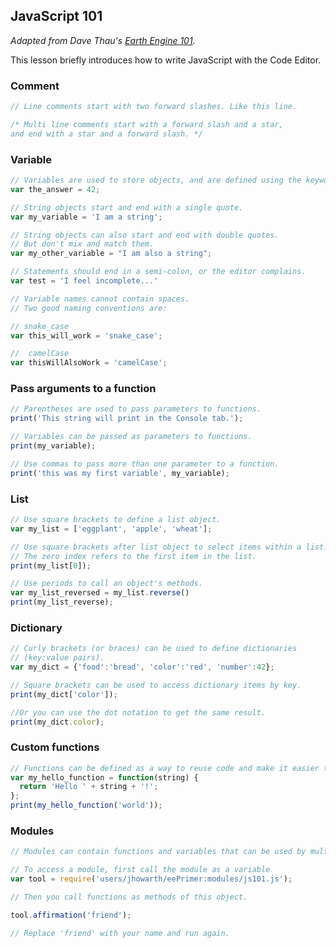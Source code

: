 ## JavaScript 101  

_Adapted from Dave Thau's [Earth Engine 101](https://docs.google.com/presentation/d/1F3Sdk_IbupHhIwB8JrWdlLud9bP9JQ4qqPMjUJ42uzc/pub?start=false&loop=false&delayms=3000)._

This lesson briefly introduces how to write JavaScript with the Code Editor.   

### Comment  

```js
// Line comments start with two forward slashes. Like this line.

/* Multi line comments start with a forward slash and a star,
and end with a star and a forward slash. */
```

### Variable

```js
// Variables are used to store objects, and are defined using the keyword var.
var the_answer = 42;

// String objects start and end with a single quote.
var my_variable = 'I am a string';

// String objects can also start and end with double quotes.
// But don't mix and match them.
var my_other_variable = "I am also a string";

// Statements should end in a semi-colon, or the editor complains.
var test = 'I feel incomplete...'

// Variable names cannot contain spaces.
// Two good naming conventions are:  

// snake_case
var this_will_work = 'snake_case';

//  camelCase
var thisWillAlsoWork = 'camelCase';
```

### Pass arguments to a function

```js
// Parentheses are used to pass parameters to functions.
print('This string will print in the Console tab.');

// Variables can be passed as parameters to functions.  
print(my_variable);

// Use commas to pass more than one parameter to a function.  
print('this was my first variable', my_variable);

```

### List

```js
// Use square brackets to define a list object.
var my_list = ['eggplant', 'apple', 'wheat'];

// Use square brackets after list object to select items within a list.
// The zero index refers to the first item in the list.
print(my_list[0]);

// Use periods to call an object's methods.
var my_list_reversed = my_list.reverse()
print(my_list_reverse);

```

### Dictionary

```js
// Curly brackets (or braces) can be used to define dictionaries
// (key:value pairs).
var my_dict = {'food':'bread', 'color':'red', 'number':42};

// Square brackets can be used to access dictionary items by key.
print(my_dict['color']);

//Or you can use the dot notation to get the same result.
print(my_dict.color);
```

### Custom functions  

```js
// Functions can be defined as a way to reuse code and make it easier to read.
var my_hello_function = function(string) {
  return 'Hello ' + string + '!';
};
print(my_hello_function('world'));
```

### Modules

```js
// Modules can contain functions and variables that can be used by multiple different scripts.  

// To access a module, first call the module as a variable
var tool = require('users/jhowarth/eePrimer:modules/js101.js');

// Then you call functions as methods of this object.

tool.affirmation('friend');

// Replace 'friend' with your name and run again.
```
